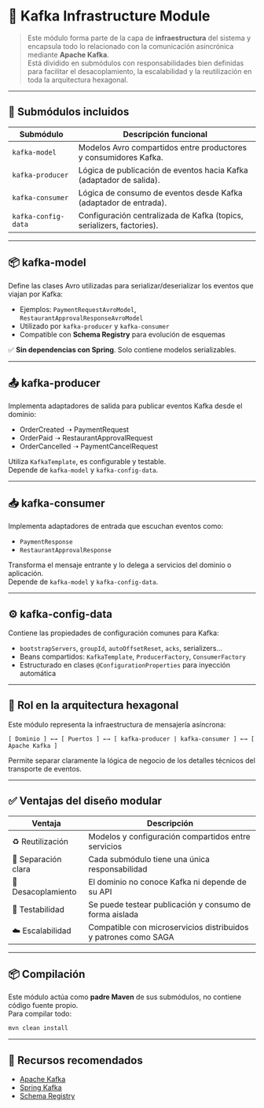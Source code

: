 # 📡 Kafka Infrastructure Module

> Este módulo forma parte de la capa de **infraestructura** del sistema y encapsula todo lo relacionado con la comunicación asincrónica mediante **Apache Kafka**.  
Está dividido en submódulos con responsabilidades bien definidas para facilitar el desacoplamiento, la escalabilidad y la reutilización en toda la arquitectura hexagonal.

---

## 🧱 Submódulos incluidos

| Submódulo           | Descripción funcional                                                    |
|---------------------|---------------------------------------------------------------------------|
| `kafka-model`       | Modelos Avro compartidos entre productores y consumidores Kafka.          |
| `kafka-producer`    | Lógica de publicación de eventos hacia Kafka (adaptador de salida).       |
| `kafka-consumer`    | Lógica de consumo de eventos desde Kafka (adaptador de entrada).          |
| `kafka-config-data` | Configuración centralizada de Kafka (topics, serializers, factories).     |

---

## 📦 kafka-model

Define las clases Avro utilizadas para serializar/deserializar los eventos que viajan por Kafka:

- Ejemplos: `PaymentRequestAvroModel`, `RestaurantApprovalResponseAvroModel`
- Utilizado por `kafka-producer` y `kafka-consumer`
- Compatible con **Schema Registry** para evolución de esquemas

✅ **Sin dependencias con Spring**. Solo contiene modelos serializables.

---

## 📤 kafka-producer

Implementa adaptadores de salida para publicar eventos Kafka desde el dominio:

- OrderCreated ➝ PaymentRequest
- OrderPaid ➝ RestaurantApprovalRequest
- OrderCancelled ➝ PaymentCancelRequest

Utiliza `KafkaTemplate`, es configurable y testable.  
Depende de `kafka-model` y `kafka-config-data`.

---

## 📥 kafka-consumer

Implementa adaptadores de entrada que escuchan eventos como:

- `PaymentResponse`
- `RestaurantApprovalResponse`

Transforma el mensaje entrante y lo delega a servicios del dominio o aplicación.  
Depende de `kafka-model` y `kafka-config-data`.

---

## ⚙️ kafka-config-data

Contiene las propiedades de configuración comunes para Kafka:

- `bootstrapServers`, `groupId`, `autoOffsetReset`, `acks`, serializers...
- Beans compartidos: `KafkaTemplate`, `ProducerFactory`, `ConsumerFactory`
- Estructurado en clases `@ConfigurationProperties` para inyección automática

---

## 🧠 Rol en la arquitectura hexagonal

Este módulo representa la infraestructura de mensajería asíncrona:

```
[ Dominio ] ←→ [ Puertos ] ←→ [ kafka-producer | kafka-consumer ] ←→ [ Apache Kafka ]
```

Permite separar claramente la lógica de negocio de los detalles técnicos del transporte de eventos.

---

## ✅ Ventajas del diseño modular

| Ventaja | Descripción |
|--------|-------------|
| ♻️ Reutilización | Modelos y configuración compartidos entre servicios |
| 🧩 Separación clara | Cada submódulo tiene una única responsabilidad |
| 🚫 Desacoplamiento | El dominio no conoce Kafka ni depende de su API |
| 🧪 Testabilidad | Se puede testear publicación y consumo de forma aislada |
| ☁️ Escalabilidad | Compatible con microservicios distribuidos y patrones como SAGA |

---

## 📦 Compilación

Este módulo actúa como **padre Maven** de sus submódulos, no contiene código fuente propio.  
Para compilar todo:

```bash
mvn clean install
```

---

## 🔗 Recursos recomendados

- [Apache Kafka](https://kafka.apache.org/)
- [Spring Kafka](https://docs.spring.io/spring-kafka/)
- [Schema Registry](https://docs.confluent.io/platform/current/schema-registry/index.html)
